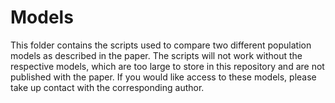 # Models

This folder contains the scripts used to compare two different population models as described in the paper. The scripts will not work without the respective models, which are too large to store in this repository and are not published with the paper. If you would like access to these models, please take up contact with the corresponding author.